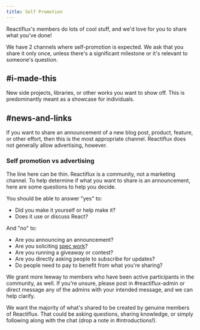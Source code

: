 ```yaml
---
title: Self Promotion
---
```


Reactiflux's members do lots of cool stuff, and we'd love for you to share what you've done!

We have 2 channels where self-promotion is expected. We ask that you share it only once, unless there's a significant milestone or it's relevant to someone's question.

## #i-made-this

New side projects, libraries, or other works you want to show off. This is predominantly meant as a showcase for individuals.

## #news-and-links

If you want to share an announcement of a new blog post, product, feature, or other effort, then this is the most appropriate channel. Reactiflux does not generally allow advertising, however.

### Self promotion vs advertising

The line here can be thin. Reactiflux is a community, not a marketing channel. To help determine if what you want to share is an announcement, here are some questions to help you decide.

You should be able to answer "yes" to:

- Did you make it yourself or help make it?
- Does it use or discuss React?

And "no" to:

- Are you announcing an announcement?
- Are you soliciting [spec work](https://www.nospec.com/)?
- Are you running a giveaway or contest?
- Are you directly asking people to subscribe for updates?
- Do people need to pay to benefit from what you're sharing?

We grant more leeway to members who have been active participants in the community, as well. If you're unsure, please post in #reactiflux-admin or direct message any of the admins with your intended message, and we can help clarify.

We want the majority of what's shared to be created by genuine members of Reactiflux. That could be asking questions, sharing knowledge, or simply following along with the chat (drop a note in #introductions!).
